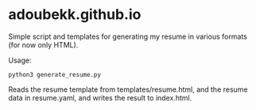 # adoubekk.github.io

Simple script and templates for generating my resume in various formats (for
now only HTML).

Usage:
```
python3 generate_resume.py
```
Reads the resume template from templates/resume.html, and the resume data in
resume.yaml, and writes the result to index.html.
